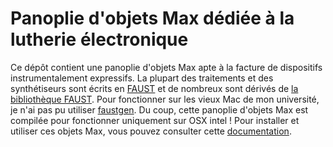 # Panoplie d'objets Max dédiée à la lutherie électronique
Ce dépôt contient une panoplie d'objets Max apte à la facture de dispositifs instrumentalement expressifs. La plupart des traitements et des synthétiseurs sont écrits en [FAUST](https://github.com/grame-cncm/faust) et de nombreux sont dérivés de [la bibliothèque FAUST](https://faustlibraries.grame.fr/libs/). Pour fonctionner sur les vieux Mac de mon université, je n'ai pas pu utiliser [faustgen](https://hal.archives-ouvertes.fr/hal-00832224/document). Du coup, cette panoplie d'objets Max est compilée pour fonctionner uniquement sur OSX intel !  Pour installer et utiliser ces objets Max, vous pouvez consulter cette [documentation](https://raw.githubusercontent.com/sebastien-clara/panoplie/master/Petit%20tutoriel%20%C3%A0%20l%E2%80%99usage%20de%20notre%20panoplie%20dans%20Max.pdf).
